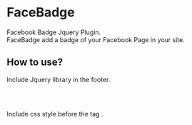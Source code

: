 FaceBadge
=========

Facebook Badge Jquery Plugin. <br />
FaceBadge add a badge of your Facebook Page in your site.

How to use?
----------
Include Jquery library in the footer.
<pre><script src="jquery.js" type="text/javascript"></script>
<script src="jquery.lazyload.js" type="text/javascript"></script></pre>

Include css style before the tag </head>.
<pre>
<link rel="stylesheet" href="css/faceBadge.css">
</pre>
